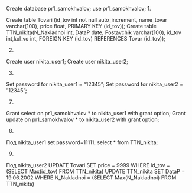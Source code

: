 Create database pr1_samokhvalov;
use pr1_samokhvalov;
1.

Create table Tovari (id_tov int not null auto_increment, name_tovar varchar(100), price float, PRIMARY KEY (id_tov)); 
Create table TTN_nikita(N_Nakladnoi int, DataP date, Postavchik varchar(100), id_tov int,kol_vo int, FOREIGN KEY (id_tov) REFERENCES Tovar (id_tov));

2.
Create user nikita_user1;
Create user nikita_user2;

3.
Set password for nikita_user1 = “12345”;
Set password for nikita_user2 = ”12345”;

7.
Grant select on pr1_samokhvalov * to nikita_user1  with grant option;
Grant update on pr1_samokhvalov * to nikita_user2  with grant option;

8. 
Под nikita_user1
set password=11111;
select * from TTN_nikita;

9. 
Под nikita_user2
UPDATE Tovari
SET    price = 9999
WHERE  id_tov = (SELECT Max(id_tov) 
               FROM   TTN_nikita)
UPDATE TTN_nikita
SET    DataP = 19.06.2002
WHERE  N_Nakladnoi = (SELECT Max(N_Nakladnoi) 
               FROM   TTN_nikita)

